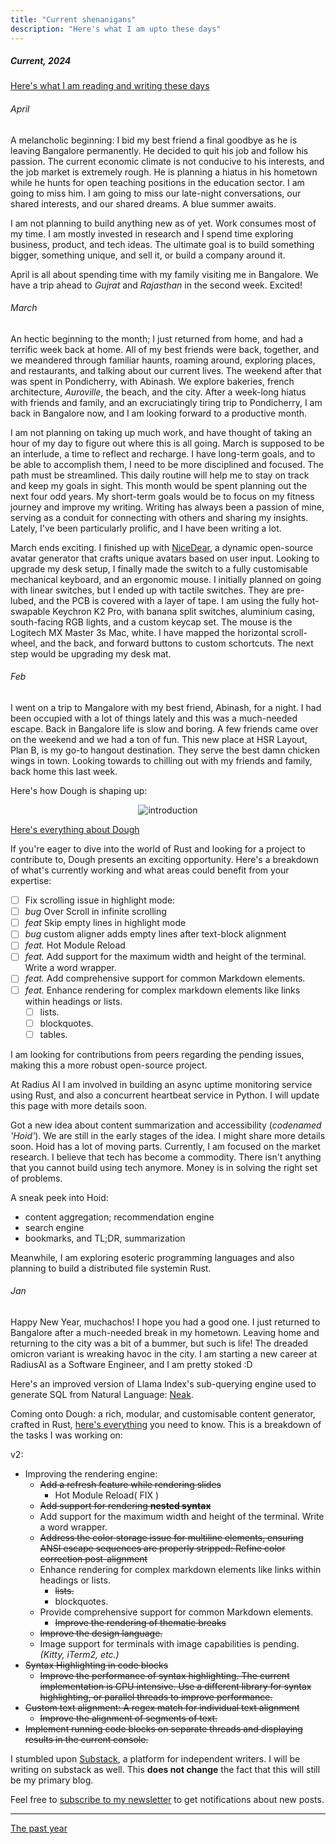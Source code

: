 ```yaml
---
title: "Current shenanigans"
description: "Here's what I am upto these days"
---
```


##### Current, 2024

[Here's what I am reading and writing these days](/reading.html)

###### April

A melancholic beginning: I bid my best friend a final goodbye as he is leaving Bangalore permanently. He decided to quit his job and follow his passion. The current economic climate is not conducive to his interests, and the job market is extremely rough. He is planning a hiatus in his hometown while he hunts for open teaching positions in the education sector. I am going to miss him. I am going to miss our late-night conversations, our shared interests, and our shared dreams. A blue summer awaits.

I am not planning to build anything new as of yet. Work consumes most of my time. I am mostly invested in research and I spend time exploring business, product, and tech ideas. The ultimate goal is to build something bigger, something unique, and sell it, or build a company around it.

April is all about spending time with my family visiting me in Bangalore. We have a trip ahead to *Gujrat* and *Rajasthan* in the second week. Excited!

###### March

An hectic beginning to the month; I just returned from home, and had a terrific week back at home. All of my best friends were back, together, and we meandered through familiar haunts, roaming around, exploring places, and restaurants, and talking about our current lives. The weekend after that was spent in Pondicherry, with Abinash. We explore bakeries, french architecture, *Auroville*, the beach, and the city. After a week-long hiatus with friends and family, and an excruciatingly tiring trip to Pondicherry, I am back in Bangalore now, and I am looking forward to a productive month.

I am not planning on taking up much work, and have thought of taking an hour of my day to figure out where this is all going. March is supposed to be an interlude, a time to reflect and recharge. I have long-term goals, and to be able to accomplish them, I need to be more disciplined and focused. The path must be streamlined. This daily routine will help me to stay on track and keep my goals in sight. This month would be spent planning out the next four odd years. My short-term goals would be to focus on my fitness journey and improve my writing. Writing has always been a passion of mine, serving as a conduit for connecting with others and sharing my insights. Lately, I've been particularly prolific, and I have been writing a lot.

March ends exciting. I finished up with [NiceDear](https://anubhavp.dev/blog/nicedear.html), a dynamic open-source avatar generator that crafts unique avatars based on user input. Looking to upgrade my desk setup, I finally made the switch to a fully customisable mechanical keyboard, and an ergonomic mouse. I initially planned on going with linear switches, but I ended up with tactile switches. They are pre-lubed, and the PCB is covered with a layer of tape. I am using the fully hot-swapable Keychron K2 Pro, with banana split switches, aluminium casing, south-facing RGB lights, and a custom keycap set. The mouse is the Logitech MX Master 3s Mac, white. I have mapped the horizontal scroll-wheel, and the back, and forward buttons to custom schortcuts. The next step would be upgrading my desk mat.

###### Feb

I went on a trip to Mangalore with my best friend, Abinash, for a night. I had been occupied with a lot of things lately and this was a much-needed escape. Back in Bangalore life is slow and boring. A few friends came over on the weekend and we had a ton of fun. This new place at HSR Layout, Plan B, is my go-to hangout destination. They serve the best damn chicken wings in town. Looking towards to chilling out with my friends and family, back home this last week.

Here's how Dough is shaping up:
<figure style="justify-content: center; align-items: center; display: flex;flex-direction: column;">
<img alt= 'introduction'  src ="https://anubhavp.dev/assets/img/dough/simple-presentation.gif" class="h-100 w-100">
</figure>

[Here's everything about Dough](https://anubhavp.dev/blog/dough.html)

If you're eager to dive into the world of Rust and looking for a project to contribute to, Dough presents an exciting opportunity. Here's a breakdown of what's currently working and what areas could benefit from your expertise:

- [ ]  Fix scrolling issue in highlight mode:
  - [ ] *bug* Over Scroll in infinite scrolling
  - [ ] *feat* Skip empty lines in highlight mode
- [ ] *bug* custom aligner adds empty lines after text-block alignment
- [ ] *feat.* Hot Module Reload
- [ ] *feat.* Add support for the maximum width and height of the terminal. Write a word wrapper.
- [ ] *feat.* Add comprehensive support for common Markdown elements.
- [ ] *feat.* Enhance rendering for complex markdown elements like links within headings or lists.
  - [ ] lists.
  - [ ] blockquotes.
  - [ ] tables.

I am looking for contributions from peers regarding the pending issues, making this a more robust open-source project.

At Radius AI I am involved in building an async uptime monitoring service using Rust, and also a concurrent heartbeat service in Python. I will update this page with more details soon.

Got a new idea about content summarization and accessibility (*codenamed 'Hoid'*). We are still in the early stages of the idea. I might share more details soon. Hoid has a lot of moving parts. Currently, I am focused on the market research. I believe that tech has become a commodity. There isn't anything that you cannot build using tech anymore. Money is in solving the right set of problems.

A sneak peek into Hoid:

- content aggregation; recommendation engine
- search engine
- bookmarks, and TL;DR, summarization

Meanwhile, I am exploring esoteric programming languages and also planning to build a distributed file system<a name="distributed-file-system"></a>in Rust.

###### Jan

Happy New Year, muchachos! I hope you had a good one. I just returned to Bangalore after a much-needed break in my hometown. Leaving home and returning to the city was a bit of a bummer, but such is life! The dreaded omicron variant is wreaking havoc in the city. I am starting a new career at RadiusAI as a Software Engineer, and I am pretty stoked :D

Here's an improved version of Llama Index's sub-querying engine used to generate SQL from Natural Language: [Neak](/blog/neak.html).

Coming onto Dough: a rich, modular, and customisable content generator, crafted in Rust, [here's everything](https://anubhavp.dev/blog/dough.html) you need to know.
This is a breakdown of the tasks I was working on:

v2:

- Improving the rendering engine:
  - ~~Add a refresh feature while rendering slides~~
    - Hot Module Reload( FIX )
  - ~~Add support for rendering **nested syntax**~~
  - Add support for the maximum width and height of the terminal. Write a word wrapper.
  - ~~Address the color storage issue for multiline elements, ensuring ANSI escape sequences are properly stripped: Refine color correction post-alignment~~
  - Enhance rendering for complex markdown elements like links within headings or lists.
    - ~~lists.~~
    - blockquotes.
  - Provide comprehensive support for common Markdown elements.
    - ~~Improve the rendering of thematic breaks~~
  - ~~Improve the design language.~~
  - Image support for terminals with image capabilities is pending. *(Kitty, iTerm2, etc.)*
- ~~Syntax Highlighting in code blocks~~
  - ~~Improve the performance of syntax highlighting. The current implementation is CPU intensive. Use a different library for syntax highlighting, or parallel threads to improve performance.~~
- ~~Custom text alignment: A regex match for individual text alignment~~
  - ~~Improve the alignment of segments of text.~~
- ~~Implement running code blocks on separate threads and displaying results in the current console.~~

I stumbled upon [Substack](https://fuzzymf.substack.com), a platform for independent writers. I will be writing on substack as well. This **does not change** the fact that this will still be my primary blog.

Feel free to [subscribe to my newsletter](https://fuzzymf.substack.com/subscribe) to get notifications about new posts.

---

[The past year](/blog/23.html)
